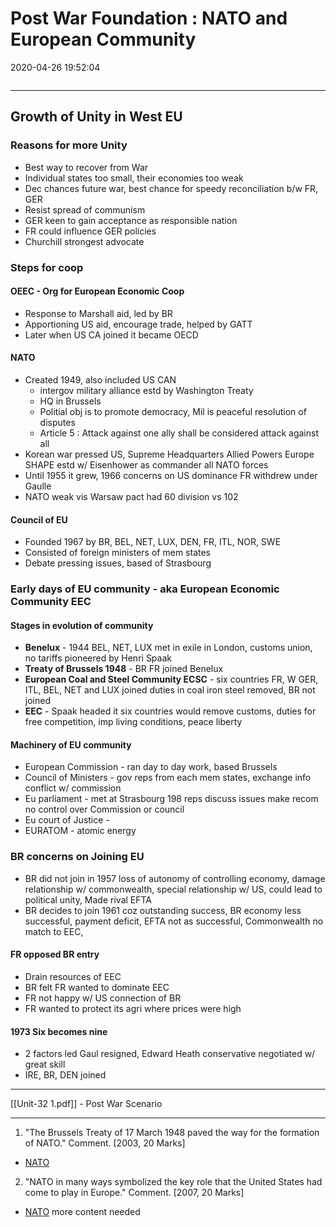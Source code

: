 # Post War Foundation : NATO and European Community
2020-04-26 19:52:04
```toc
```
---


##    Growth of Unity in West EU

###        Reasons for more Unity
-   Best way to recover from War
-   Individual states too small, their economies too weak
-   Dec chances future war, best chance for speedy reconciliation b/w FR, GER
-   Resist spread of communism
-   GER keen to gain acceptance as responsible nation
-   FR could influence GER policies
 -  Churchill strongest advocate

### Steps for coop

####        OEEC - Org for European Economic Coop
-   Response to Marshall aid, led by BR
-   Apportioning US aid, encourage trade, helped by GATT
-   Later when US CA joined it became OECD

####        NATO
-   Created 1949, also included US CAN
	-   intergov military alliance estd by Washington Treaty
	-   HQ in Brussels
	-   Politial obj is to promote democracy, Mil is peaceful resolution of disputes
	- Article 5 : Attack against one ally shall be considered attack against all
-  Korean war pressed US, Supreme Headquarters Allied Powers Europe SHAPE estd w/ Eisenhower as commander all NATO forces
-   Until 1955 it grew, 1966 concerns on US dominance FR withdrew under Gaulle
-   NATO weak vis Warsaw pact had 60 division vs 102

####        Council of EU 
-   Founded 1967 by BR, BEL, NET, LUX, DEN, FR, ITL, NOR, SWE
-   Consisted of foreign ministers of mem states
-   Debate pressing issues, based of Strasbourg

###    Early days of EU community - aka European Economic Community EEC

####        Stages in evolution of community
-   **Benelux** - 1944 BEL, NET, LUX met in exile in London, customs union, no tariffs pioneered by Henri Spaak
-   **Treaty of Brussels 1948** - BR FR joined Benelux
-   **European Coal and Steel Community ECSC** - six countries FR, W GER, ITL, BEL, NET and LUX joined duties in coal iron steel removed, BR not joined
-   **EEC** - Spaak headed it six countries would remove customs, duties for free competition, imp living conditions, peace liberty

####        Machinery of EU community
-   European Commission - ran day to day work, based Brussels
-   Council of Ministers - gov reps from each mem states, exchange info conflict w/ commission
-   Eu parliament - met at Strasbourg 198 reps discuss issues make recom no control over Commission or council
-   Eu court of Justice -
-   EURATOM - atomic energy

### BR concerns on Joining EU
-   BR did not join in 1957 loss of autonomy of controlling economy, damage relationship w/ commonwealth, special relationship w/ US, could lead to political unity, Made rival EFTA
-   BR decides to join 1961 coz outstanding success, BR economy less successful, payment deficit, EFTA not as successful, Commonwealth no match to EEC,

####    FR opposed BR entry
-   Drain resources of EEC
-   BR felt FR wanted to dominate EEC
-   FR not happy w/ US connection of BR
-   FR wanted to protect its agri where prices were high

#### 1973 Six becomes nine
-   2 factors led Gaul resigned, Edward Heath conservative negotiated w/ great skill
-   IRE, BR, DEN joined
 

---
[[Unit-32 1.pdf]] - Post War Scenario

---


1. "The Brussels Treaty of 17 March 1948 paved the way for the formation of NATO." Comment. [2003, 20 Marks]
-   [NATO](onenote:[[Post]]%20War%20Foundation%20%20NATO%20and%20European%20Community&section-id={8A5A4BC6-4F34-476F-9EFC-DA75DA779FD7}&page-id={43A10D26-9B6F-4EC5-A13E-77AB220928BA}&object-id={8483ED45-6DCC-4B59-BA10-716DFF5C2583}&3D&base-path=https://d.docs.live.net/bbc8be5bd337910c/Documents/History%20Optional/World%20History/Part%20II/Unificaiton%20of%20Europe.one)




2. "NATO in many ways symbolized the key role that the United States had come to play in Europe." Comment. [2007, 20 Marks]
-   [NATO](onenote:[[Post]]%20War%20Foundation%20%20NATO%20and%20European%20Community&section-id={8A5A4BC6-4F34-476F-9EFC-DA75DA779FD7}&page-id={43A10D26-9B6F-4EC5-A13E-77AB220928BA}&object-id={8483ED45-6DCC-4B59-BA10-716DFF5C2583}&3D&base-path=https://d.docs.live.net/bbc8be5bd337910c/Documents/History%20Optional/World%20History/Part%20II/Unificaiton%20of%20Europe.one) more content needed

